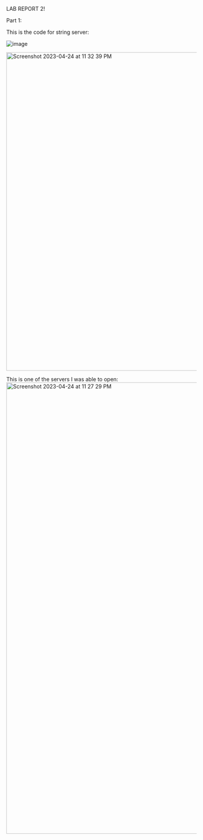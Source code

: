 LAB REPORT 2!

Part 1:

This is the code for string server:

![image](https://user-images.githubusercontent.com/130015533/234192753-71c4f804-87bd-46b3-a45a-0ebc907c5e1d.png)

<img width="843" alt="Screenshot 2023-04-24 at 11 32 39 PM" src="https://user-images.githubusercontent.com/130015533/234193467-fdd68803-be4c-4fb4-a8d6-d9a0f1357317.png">

This is one of the servers I was able to open:
<img width="1195" alt="Screenshot 2023-04-24 at 11 27 29 PM" src="https://user-images.githubusercontent.com/130015533/234193778-28485301-b8ac-4f8f-9509-628a2c727b48.png">




